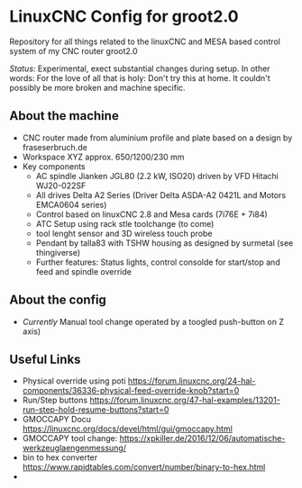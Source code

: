 # LinuxCNC Config for groot2.0
Repository for all things related to the linuxCNC and MESA based control system of my CNC router groot2.0

_Status_: Experimental, exect substantial changes during setup. In other words: For the love of all that is holy: Don't try this at home. It couldn't possibly be more broken and machine specific.

## About the machine
* CNC router made from aluminium profile and plate based on a design by fraseserbruch.de
* Workspace XYZ approx. 650/1200/230 mm
* Key components
    * AC spindle Jianken JGL80 (2.2 kW, ISO20) driven by VFD Hitachi WJ20-022SF
    * All drives Delta A2 Series (Driver Delta ASDA-A2 0421L and Motors EMCA0604 series)
    * Control based on linuxCNC 2.8 and Mesa cards (7i76E + 7i84)
    * ATC Setup using rack stle toolchange (to come)
    * tool lenght sensor and 3D wireless touch probe
    * Pendant by talla83 with TSHW housing as designed by surmetal (see thingiverse)
    * Further features: Status lights, control consolde for start/stop and feed and spindle override

## About the config
* _Currently_ Manual tool change operated by a toogled push-button on Z axis)

## Useful Links 

* Physical override using poti https://forum.linuxcnc.org/24-hal-components/36336-physical-feed-override-knob?start=0
* Run/Step buttons https://forum.linuxcnc.org/47-hal-examples/13201-run-step-hold-resume-buttons?start=0
* GMOCCAPY Docu https://linuxcnc.org/docs/devel/html/gui/gmoccapy.html
* GMOCCAPY tool change: https://xpkiller.de/2016/12/06/automatische-werkzeuglaengenmessung/
* bin to hex converter https://www.rapidtables.com/convert/number/binary-to-hex.html
* 